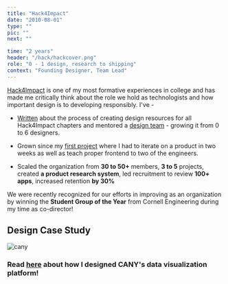 ```yaml
---
title: "Hack4Impact"
date: "2010-08-01"
type: ""
pic: ""
next: ""

time: "2 years"
header: "/hack/hackcover.png"
role: "0 - 1 design, research to shipping"
context: "Founding Designer, Team Lead"
---
```


[Hack4Impact](https://cornellh4i.org) is one of my most formative experiences in college and has made me critically think about the role we hold as technologists and how important design is to developing responsibly. I've -

- [Written](https://medium.com/hack4impact/reflecting-on-hack4impact-design-as-a-national-director-a5ce7d5dbf63) about the process of creating design resources for all Hack4Impact chapters and mentored a [design team](https://medium.com/cornellh4i) - growing it from 0 to 6 designers.

- Grown since my [first project](https://old.connie-liu.me/#/habitat) where I had to iterate on a product in two weeks as well as teach proper frontend to two of the engineers.

- Scaled the organization from **30 to 50+** members, **3 to 5** projects, created **a product research system**, led recruitment to review **100+ apps**, increased retention **by 30%**

We were recently recognized for our efforts in improving as an organization by winning the **Student Group of the Year** from Cornell Engineering during my time as co-director!

## Design Case Study

![cany](hack/cany.png)

### Read [here](https://medium.com/cornellh4i/creating-a-visualization-platform-for-prison-complaints-a-design-case-study-55e25e2d3277) about how I designed CANY's data visualization platform!
